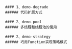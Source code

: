 ````
#### 1、demo-degrade
###### 代码扩展方式
````
````
#### 2、demo-pool
###### 多线程和线程池的使用
````
````
#### 2、demo-strategy
###### 巧用Function实现策略模式
````